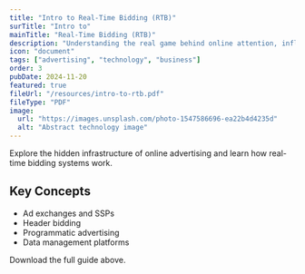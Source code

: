 ```yaml
---
title: "Intro to Real-Time Bidding (RTB)"
surTitle: "Intro to"
mainTitle: "Real-Time Bidding (RTB)"
description: "Understanding the real game behind online attention, influence, and conversion. See the matrix, then bend it."
icon: "document"
tags: ["advertising", "technology", "business"]
order: 3
pubDate: 2024-11-20
featured: true
fileUrl: "/resources/intro-to-rtb.pdf"
fileType: "PDF"
image:
  url: "https://images.unsplash.com/photo-1547586696-ea22b4d4235d"
  alt: "Abstract technology image"
---
```


Explore the hidden infrastructure of online advertising and learn how real-time bidding systems work.

## Key Concepts

- Ad exchanges and SSPs
- Header bidding
- Programmatic advertising
- Data management platforms

Download the full guide above.
